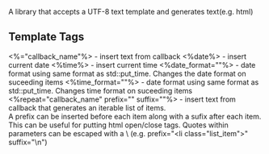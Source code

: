 ﻿A library that accepts a UTF-8 text template and generates text(e.g. html)


Template Tags
--------------
<%="callback_name"%> -	insert text from callback 
<%date%> -	insert current date
<%time%> -	insert current time
<%date_format=""%> -	date format using same format as std::put_time.  Changes the date format on suceeding items
<%time_format=""%> -	date format using same format as std::put_time.  Changes time format on suceeding items
<%repeat="callback_name" prefix="" suffix=""%> -	insert text from callback that generates an iterable list of items.  
													A prefix can be inserted before each item along with a sufix after
													each item.  This can be useful for putting html open/close tags.
Quotes within parameters can be escaped with a \ (e.g. prefix="<li class=\"list_item\">" suffix="</li>\n")



